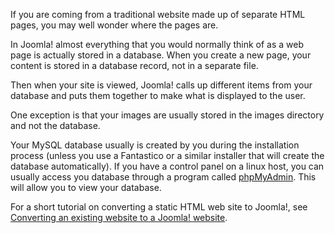 <!-- Filename: Where_are_the_web_pages%3F / Display title: Where are the web pages? -->

If you are coming from a traditional website made up of separate HTML
pages, you may well wonder where the pages are.

In Joomla! almost everything that you would normally think of as a web
page is actually stored in a database. When you create a new page, your
content is stored in a database record, not in a separate file.

Then when your site is viewed, Joomla! calls up different items from
your database and puts them together to make what is displayed to the
user.

One exception is that your images are usually stored in the images
directory and not the database.

Your MySQL database usually is created by you during the installation
process (unless you use a Fantastico or a similar installer that will
create the database automatically). If you have a control panel on a
linux host, you can usually access you database through a program called
<a href="http://www.phpmyadmin.net/" class="external text"
target="_blank" rel="nofollow noreferrer noopener">phpMyAdmin</a>. This
will allow you to view your database.

For a short tutorial on converting a static HTML web site to Joomla!,
see [Converting an existing website to a Joomla!
website](https://docs.joomla.org/Converting_an_existing_website_to_a_Joomla!_website "Converting an existing website to a Joomla! website").
